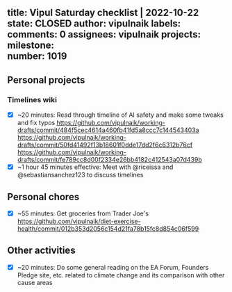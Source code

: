 title:	Vipul Saturday checklist | 2022-10-22
state:	CLOSED
author:	vipulnaik
labels:	
comments:	0
assignees:	vipulnaik
projects:	
milestone:	
number:	1019
--
## Personal projects

### Timelines wiki

- [x] ~20 minutes: Read through timeline of AI safety and make some tweaks and fix typos https://github.com/vipulnaik/working-drafts/commit/484f5cec4614a460fb41fd5a8ccc7c144543403a https://github.com/vipulnaik/working-drafts/commit/50fd41492f13b18601f0dde17dd2f6c6312b76cf https://github.com/vipulnaik/working-drafts/commit/fe789cc8d00f2334e26bb4182c412543a07d439b
- [x] ~1 hour 45 minutes effective: Meet with @riceissa and @sebastiansanchez123 to discuss timelines 

## Personal chores

- [x] ~55 minutes: Get groceries from Trader Joe's https://github.com/vipulnaik/diet-exercise-health/commit/012b353d2056c154d21fa78b15fc8d854c06f599

## Other activities

- [x] ~20 minutes: Do some general reading on the EA Forum, Founders Pledge site, etc. related to climate change and its comparison with other cause areas
